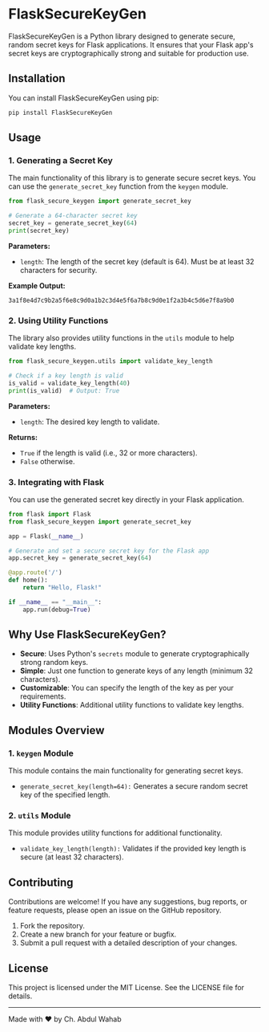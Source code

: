 # FlaskSecureKeyGen

FlaskSecureKeyGen is a Python library designed to generate secure, random secret keys for Flask applications. It ensures that your Flask app's secret keys are cryptographically strong and suitable for production use.

## Installation

You can install FlaskSecureKeyGen using pip:

```bash
pip install FlaskSecureKeyGen
```

## Usage

### 1. Generating a Secret Key

The main functionality of this library is to generate secure secret keys. You can use the `generate_secret_key` function from the `keygen` module.

```python
from flask_secure_keygen import generate_secret_key

# Generate a 64-character secret key
secret_key = generate_secret_key(64)
print(secret_key)
```

**Parameters:**
- `length`: The length of the secret key (default is 64). Must be at least 32 characters for security.

**Example Output:**
```plaintext
3a1f8e4d7c9b2a5f6e8c9d0a1b2c3d4e5f6a7b8c9d0e1f2a3b4c5d6e7f8a9b0
```

### 2. Using Utility Functions

The library also provides utility functions in the `utils` module to help validate key lengths.

```python
from flask_secure_keygen.utils import validate_key_length

# Check if a key length is valid
is_valid = validate_key_length(40)
print(is_valid)  # Output: True
```

**Parameters:**
- `length`: The desired key length to validate.

**Returns:**
- `True` if the length is valid (i.e., 32 or more characters).
- `False` otherwise.

### 3. Integrating with Flask

You can use the generated secret key directly in your Flask application.

```python
from flask import Flask
from flask_secure_keygen import generate_secret_key

app = Flask(__name__)

# Generate and set a secure secret key for the Flask app
app.secret_key = generate_secret_key(64)

@app.route('/')
def home():
    return "Hello, Flask!"

if __name__ == "__main__":
    app.run(debug=True)
```

## Why Use FlaskSecureKeyGen?

- **Secure**: Uses Python's `secrets` module to generate cryptographically strong random keys.
- **Simple**: Just one function to generate keys of any length (minimum 32 characters).
- **Customizable**: You can specify the length of the key as per your requirements.
- **Utility Functions**: Additional utility functions to validate key lengths.

## Modules Overview

### 1. `keygen` Module
This module contains the main functionality for generating secret keys.

- `generate_secret_key(length=64):`
  Generates a secure random secret key of the specified length.

### 2. `utils` Module
This module provides utility functions for additional functionality.

- `validate_key_length(length):`
  Validates if the provided key length is secure (at least 32 characters).

## Contributing

Contributions are welcome! If you have any suggestions, bug reports, or feature requests, please open an issue on the GitHub repository.

1. Fork the repository.
2. Create a new branch for your feature or bugfix.
3. Submit a pull request with a detailed description of your changes.

## License

This project is licensed under the MIT License. See the LICENSE file for details.

---

Made with ❤️ by Ch. Abdul Wahab
